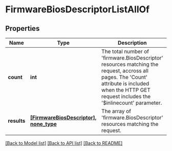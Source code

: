# FirmwareBiosDescriptorListAllOf

## Properties
Name | Type | Description | Notes
------------ | ------------- | ------------- | -------------
**count** | **int** | The total number of &#39;firmware.BiosDescriptor&#39; resources matching the request, accross all pages. The &#39;Count&#39; attribute is included when the HTTP GET request includes the &#39;$inlinecount&#39; parameter. | [optional] 
**results** | [**[FirmwareBiosDescriptor], none_type**](FirmwareBiosDescriptor.md) | The array of &#39;firmware.BiosDescriptor&#39; resources matching the request. | [optional] 

[[Back to Model list]](../README.md#documentation-for-models) [[Back to API list]](../README.md#documentation-for-api-endpoints) [[Back to README]](../README.md)


